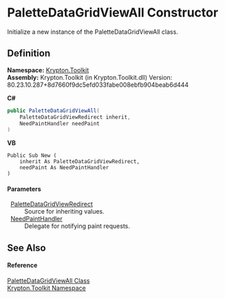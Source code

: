 # PaletteDataGridViewAll Constructor


Initialize a new instance of the PaletteDataGridViewAll class.



## Definition
**Namespace:** <a href="79d2eac2-21f4-54ff-7552-b20c33c30600.md">Krypton.Toolkit</a>  
**Assembly:** Krypton.Toolkit (in Krypton.Toolkit.dll) Version: 80.23.10.287+8d7660f9dc5efd033fabe008ebfb904beab6d444

**C#**
``` C#
public PaletteDataGridViewAll(
	PaletteDataGridViewRedirect inherit,
	NeedPaintHandler needPaint
)
```
**VB**
``` VB
Public Sub New ( 
	inherit As PaletteDataGridViewRedirect,
	needPaint As NeedPaintHandler
)
```



#### Parameters
<dl><dt>  <a href="ea91163e-137a-205f-1102-215735093cc4.md">PaletteDataGridViewRedirect</a></dt><dd>Source for inheriting values.</dd><dt>  <a href="33f685bd-f838-7c82-3e84-2827dccd141e.md">NeedPaintHandler</a></dt><dd>Delegate for notifying paint requests.</dd></dl>

## See Also


#### Reference
<a href="b6ec1e7a-f2aa-4a04-ae2a-cb90e8222236.md">PaletteDataGridViewAll Class</a>  
<a href="79d2eac2-21f4-54ff-7552-b20c33c30600.md">Krypton.Toolkit Namespace</a>  
